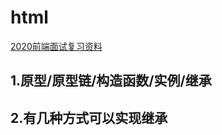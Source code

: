 # html

[2020前端面试复习资料](https://www.jianshu.com/p/137b525e09ff)

## 1.原型/原型链/构造函数/实例/继承

## 2.有几种方式可以实现继承
